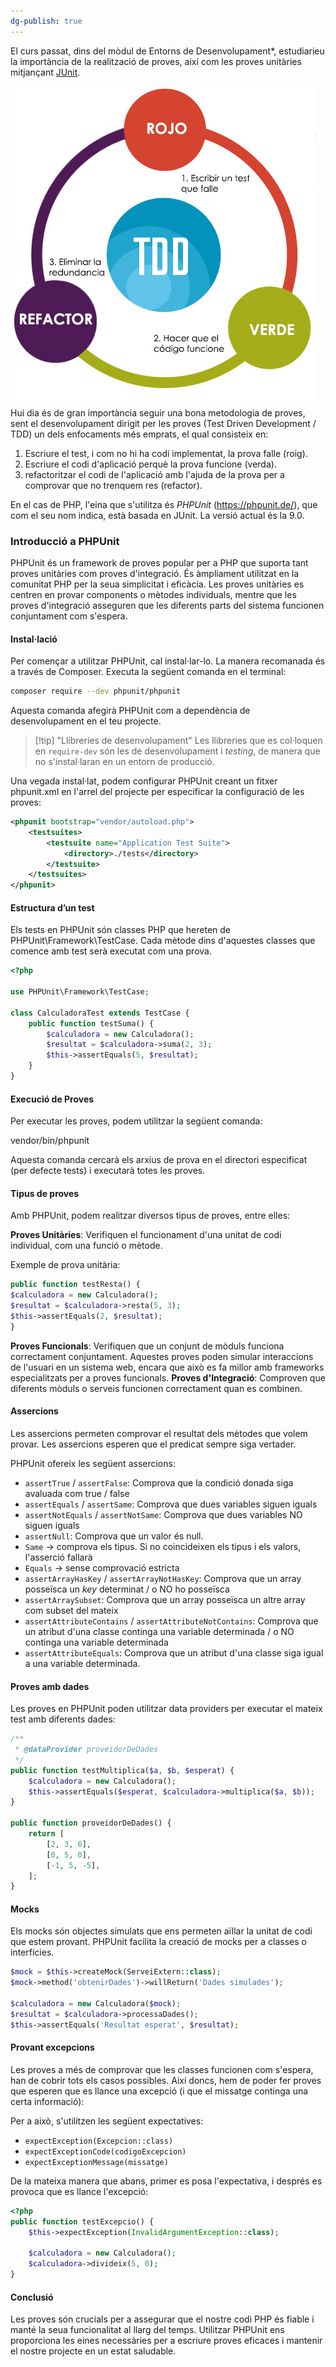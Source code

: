 ```yaml
---
dg-publish: true
---
```

El curs passat, dins del mòdul de Entorns de Desenvolupament*, estudiarieu la importància de la realització de proves, així com les proves unitàries mitjançant [JUnit](https://junit.org/junit5/).

![tdd.png|300](/img/user/01%20Apuntes/PHP%20Teoria%20Batoi/imagenes/05/tdd.png)
Hui dia és de gran importància seguir una bona metodologia de proves, sent el desenvolupament dirigit per les proves (Test Driven Development / TDD) un dels enfocaments més emprats, el qual consisteix en:

1. Escriure el test, i com no hi ha codi implementat, la prova falle (roig).
2. Escriure el codi d'aplicació perquè la prova funcione (verda).
3. refactoritzar el codi de l'aplicació amb l'ajuda de la prova per a comprovar que no trenquem res (refactor).

En el cas de PHP, l'eina que s'utilitza és *PHPUnit* (<https://phpunit.de/>), que com el seu nom indica, està basada en JUnit. La versió actual és la 9.0.

### Introducció a PHPUnit

PHPUnit és un framework de proves popular per a PHP que suporta tant proves unitàries com proves d'integració. És àmpliament utilitzat en la comunitat PHP per la seua simplicitat i eficàcia. Les proves unitàries es centren en provar components o mètodes individuals, mentre que les proves d'integració asseguren que les diferents parts del sistema funcionen conjuntament com s'espera.

#### Instal·lació

Per començar a utilitzar PHPUnit, cal instal·lar-lo. La manera recomanada és a través de Composer. Executa la següent comanda en el terminal:

```bash
composer require --dev phpunit/phpunit
```
 
Aquesta comanda afegirà PHPUnit com a dependència de desenvolupament en el teu projecte.

>[!tip] "Llibreries de desenvolupament"
Les llibreries que es col·loquen en `require-dev` són les de desenvolupament i *testing*, de manera que no s'instal·laran en un entorn de producció.

Una vegada instal·lat, podem configurar PHPUnit creant un fitxer phpunit.xml en l'arrel del projecte per especificar la configuració de les proves:

```xml
<phpunit bootstrap="vendor/autoload.php">
    <testsuites>
        <testsuite name="Application Test Suite">
            <directory>./tests</directory>
        </testsuite>
    </testsuites>
</phpunit>
```    
 
####  Estructura d’un test
Els tests en PHPUnit són classes PHP que hereten de PHPUnit\Framework\TestCase. Cada mètode dins d'aquestes classes que comence amb test serà executat com una prova.

``` php
<?php

use PHPUnit\Framework\TestCase;

class CalculadoraTest extends TestCase {
    public function testSuma() {
        $calculadora = new Calculadora();
        $resultat = $calculadora->suma(2, 3);
        $this->assertEquals(5, $resultat);
    }
}

```

#### Execució de Proves
Per executar les proves, podem utilitzar la següent comanda:

vendor/bin/phpunit

Aquesta comanda cercarà els arxius de prova en el directori especificat (per defecte tests) i executarà totes les proves.


#### Tipus de  proves

Amb PHPUnit, podem realitzar diversos tipus de proves, entre elles:

**Proves Unitàries**: Verifiquen el funcionament d'una unitat de codi individual, com una funció o mètode.

Exemple de prova unitària:
    
 ``` php
public function testResta() {
$calculadora = new Calculadora();
$resultat = $calculadora->resta(5, 3);
$this->assertEquals(2, $resultat);
}
```

**Proves Funcionals**: Verifiquen que un conjunt de mòduls funciona correctament conjuntament. Aquestes proves poden simular interaccions de l'usuari en un sistema web, encara que això es fa millor amb frameworks especialitzats per a proves funcionals.
**Proves d'Integració**: Comproven que diferents mòduls o serveis funcionen correctament quan es combinen.

 
#### Assercions

Les assercions permeten comprovar el resultat dels mètodes que volem provar. Les assercions esperen que el predicat sempre siga vertader.

PHPUnit ofereix les següent assercions:

* `assertTrue` / `assertFalse`: Comprova que la condició donada siga avaluada com true / false
* `assertEquals` / `assertSame`: Comprova que dues variables siguen iguals
* `assertNotEquals` / `assertNotSame`: Comprova que dues variables NO siguen iguals
* `assertNull`: Comprova que un valor és null.
* `Same` → comprova els tipus. Si no coincideixen els tipus i els valors, l'asserció fallarà
* `Equals` → sense comprovació estricta
* `assertArrayHasKey` / `assertArrayNotHasKey`: Comprova que un array posseïsca un *key* determinat / o NO ho posseïsca
* `assertArraySubset`: Comprova que un array posseïsca un altre array com subset del mateix
* `assertAttributeContains` / `assertAttributeNotContains`: Comprova que un atribut d'una classe continga una variable determinada / o NO continga una variable determinada
* `assertAttributeEquals`: Comprova que un atribut d'una classe siga igual a una variable determinada.

#### Proves amb dades

Les proves en PHPUnit poden utilitzar data providers per executar el mateix test amb diferents dades:

```php
/**
 * @dataProvider proveidorDeDades
 */
public function testMultiplica($a, $b, $esperat) {
    $calculadora = new Calculadora();
    $this->assertEquals($esperat, $calculadora->multiplica($a, $b));
}

public function proveidorDeDades() {
    return [
        [2, 3, 6],
        [0, 5, 0],
        [-1, 5, -5],
    ];
}

```

#### Mocks

Els mocks són objectes simulats que ens permeten aïllar la unitat de codi que estem provant. PHPUnit facilita la creació de mocks per a classes o interfícies.

``` php
$mock = $this->createMock(ServeiExtern::class);
$mock->method('obtenirDades')->willReturn('Dades simulades');

$calculadora = new Calculadora($mock);
$resultat = $calculadora->processaDades();
$this->assertEquals('Resultat esperat', $resultat);
```


#### Provant excepcions

Les proves a més de comprovar que les classes funcionen com s'espera, han de cobrir tots els casos possibles. Així doncs, hem de poder fer proves que esperen que es llance una excepció (i que el missatge continga una certa informació):

Per a això, s'utilitzen les següent expectatives:

* `expectException(Excepcion::class)`
* `expectExceptionCode(codigoExcepcion)`
* `expectExceptionMessage(missatge)`

De la mateixa manera que abans, primer es posa l'expectativa, i després es provoca que es llance l'excepció:

``` php
<?php
public function testExcepcio() {
    $this->expectException(InvalidArgumentException::class);

    $calculadora = new Calculadora();
    $calculadora->divideix(5, 0);
}
```
#### Conclusió

Les proves són crucials per a assegurar que el nostre codi PHP és fiable i manté la seua funcionalitat al llarg del temps. Utilitzar PHPUnit ens proporciona les eines necessàries per a escriure proves eficaces i mantenir el nostre projecte en un estat saludable.

